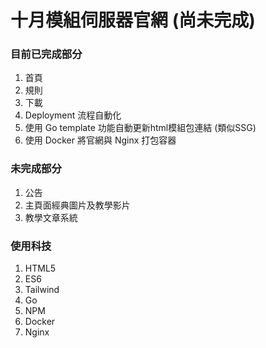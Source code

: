 # 十月模組伺服器官網 (尚未完成)
### 目前已完成部分
1. 首頁
2. 規則
3. 下載
4. Deployment 流程自動化
5. 使用 Go template 功能自動更新html模組包連結 (類似SSG)
6. 使用 Docker 將官網與 Nginx 打包容器
### 未完成部分
1. 公告
2. 主頁面經典圖片及教學影片
3. 教學文章系統
### 使用科技
1. HTML5
2. ES6
3. Tailwind
4. Go
5. NPM
6. Docker
7. Nginx

